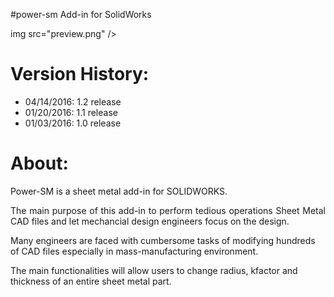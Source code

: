 #power-sm Add-in for SolidWorks


img src="preview.png"  />
# Version History:

- 04/14/2016: 1.2  release
- 01/20/2016: 1.1  release
- 01/03/2016: 1.0  release






# About:

Power-SM is a sheet metal add-in for SOLIDWORKS.

<p align="justify">The main purpose of this add-in to perform tedious operations Sheet Metal CAD files and let mechancial design engineers focus on the design.

Many engineers are faced with cumbersome tasks of modifying hundreds of CAD files especially in mass-manufacturing environment.</p>

The main functionalities will allow users to change radius, kfactor and thickness of an entire sheet metal part.




